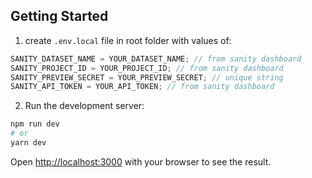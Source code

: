 ## Getting Started

1. create `.env.local` file in root folder with values of:

```javascript
SANITY_DATASET_NAME = YOUR_DATASET_NAME; // from sanity dashboard
SANITY_PROJECT_ID = YOUR_PROJECT_ID; // from sanity dashboard
SANITY_PREVIEW_SECRET = YOUR_PREVIEW_SECRET; // unique string
SANITY_API_TOKEN = YOUR_API_TOKEN; // from sanity dashboard
```

2. Run the development server:

```bash
npm run dev
# or
yarn dev
```

Open [http://localhost:3000](http://localhost:3000) with your browser to see the result.
